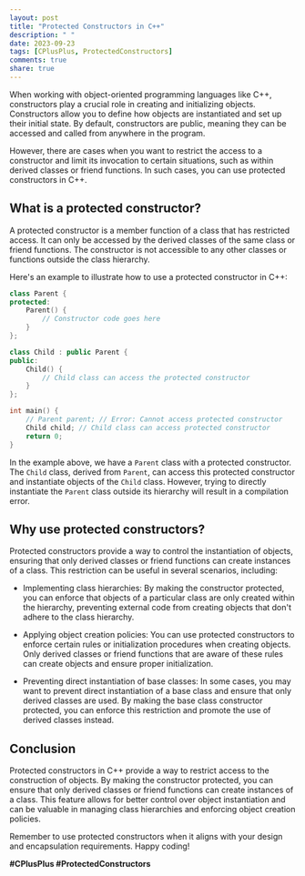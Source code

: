 ```yaml
---
layout: post
title: "Protected Constructors in C++"
description: " "
date: 2023-09-23
tags: [CPlusPlus, ProtectedConstructors]
comments: true
share: true
---
```


When working with object-oriented programming languages like C++, constructors play a crucial role in creating and initializing objects. Constructors allow you to define how objects are instantiated and set up their initial state. By default, constructors are public, meaning they can be accessed and called from anywhere in the program. 

However, there are cases when you want to restrict the access to a constructor and limit its invocation to certain situations, such as within derived classes or friend functions. In such cases, you can use protected constructors in C++.

## What is a protected constructor?

A protected constructor is a member function of a class that has restricted access. It can only be accessed by the derived classes of the same class or friend functions. The constructor is not accessible to any other classes or functions outside the class hierarchy.

Here's an example to illustrate how to use a protected constructor in C++:

```cpp
class Parent {
protected:
    Parent() {
        // Constructor code goes here
    }
};

class Child : public Parent {
public:
    Child() {
        // Child class can access the protected constructor
    }
};

int main() {
    // Parent parent; // Error: Cannot access protected constructor
    Child child; // Child class can access protected constructor
    return 0;
}
```

In the example above, we have a `Parent` class with a protected constructor. The `Child` class, derived from `Parent`, can access this protected constructor and instantiate objects of the `Child` class. However, trying to directly instantiate the `Parent` class outside its hierarchy will result in a compilation error.

## Why use protected constructors?

Protected constructors provide a way to control the instantiation of objects, ensuring that only derived classes or friend functions can create instances of a class. This restriction can be useful in several scenarios, including:

- Implementing class hierarchies: By making the constructor protected, you can enforce that objects of a particular class are only created within the hierarchy, preventing external code from creating objects that don't adhere to the class hierarchy.

- Applying object creation policies: You can use protected constructors to enforce certain rules or initialization procedures when creating objects. Only derived classes or friend functions that are aware of these rules can create objects and ensure proper initialization.

- Preventing direct instantiation of base classes: In some cases, you may want to prevent direct instantiation of a base class and ensure that only derived classes are used. By making the base class constructor protected, you can enforce this restriction and promote the use of derived classes instead.

## Conclusion

Protected constructors in C++ provide a way to restrict access to the construction of objects. By making the constructor protected, you can ensure that only derived classes or friend functions can create instances of a class. This feature allows for better control over object instantiation and can be valuable in managing class hierarchies and enforcing object creation policies. 

Remember to use protected constructors when it aligns with your design and encapsulation requirements. Happy coding!

**#CPlusPlus #ProtectedConstructors**